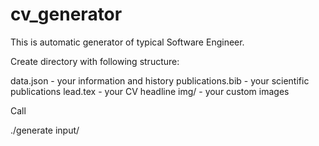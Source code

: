 # cv_generator

This is automatic generator of typical Software Engineer.

Create directory with following structure:

data.json - your information and history
publications.bib - your scientific publications
lead.tex - your CV headline
img/ - your custom images

Call 

./generate input/